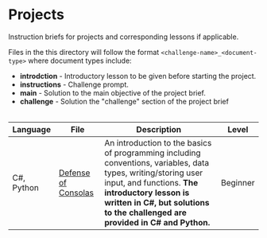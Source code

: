 # Projects

Instruction briefs for projects and corresponding lessons if applicable.

Files in the this directory will follow the format `<challenge-name>_<document-type>` where document types include:

- **introdction** - Introductory lesson to be given before starting the project.
- **instructions** - Challenge prompt.
- **main** - Solution to the main objective of the project brief.
- **challenge** - Solution the "challenge" section of the project brief
  <br/>
  <br/>

| Language   | File                                             | Description                                                                                                                                                                                                                                        | Level    |
| ---------- | ------------------------------------------------ | -------------------------------------------------------------------------------------------------------------------------------------------------------------------------------------------------------------------------------------------------- | -------- |
| C#, Python | [Defense of Consolas](./Defense%20of%20Consolas) | An introduction to the basics of programming including conventions, variables, data types, writing/storing user input, and functions. **The introductory lesson is written in C#, but solutions to the challenged are provided in C# and Python.** | Beginner |
